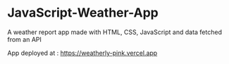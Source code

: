 # JavaScript-Weather-App
A weather report app made with HTML, CSS, JavaScript and data fetched from an API

App deployed at : https://weatherly-pink.vercel.app
